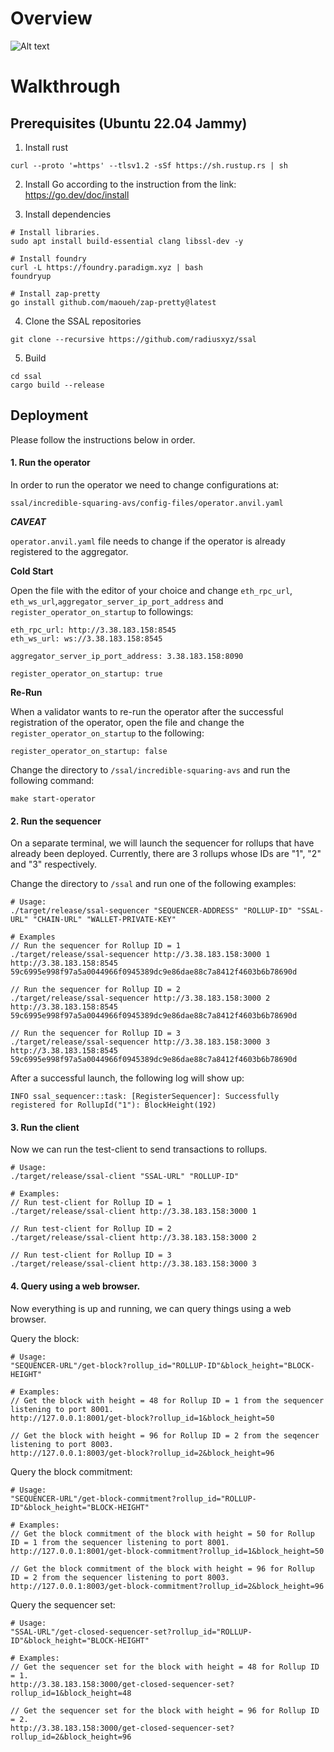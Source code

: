 # Overview
![Alt text](image.png)

# Walkthrough

## Prerequisites (Ubuntu 22.04 Jammy)
1. Install rust
```
curl --proto '=https' --tlsv1.2 -sSf https://sh.rustup.rs | sh
```
2. Install Go according to the instruction from the link: https://go.dev/doc/install

3. Install dependencies
```
# Install libraries.
sudo apt install build-essential clang libssl-dev -y

# Install foundry
curl -L https://foundry.paradigm.xyz | bash
foundryup

# Install zap-pretty
go install github.com/maoueh/zap-pretty@latest
```

4. Clone the SSAL repositories
```
git clone --recursive https://github.com/radiusxyz/ssal
```

5. Build
```
cd ssal
cargo build --release
```

## Deployment
Please follow the instructions below in order.

#### 1. Run the operator
In order to run the operator we need to change configurations at:
```
ssal/incredible-squaring-avs/config-files/operator.anvil.yaml
```

***CAVEAT***

`operator.anvil.yaml` file needs to change if the operator is already registered to the aggregator.

**Cold Start**

Open the file with the editor of your choice and change `eth_rpc_url`, `eth_ws_url`,`aggregator_server_ip_port_address` and `register_operator_on_startup` to followings:
```
eth_rpc_url: http://3.38.183.158:8545
eth_ws_url: ws://3.38.183.158:8545

aggregator_server_ip_port_address: 3.38.183.158:8090

register_operator_on_startup: true
```

**Re-Run**

When a validator wants to re-run the operator after the successful registration of
the operator, open the file and change the `register_operator_on_startup` to the following:
```
register_operator_on_startup: false
```

Change the directory to `/ssal/incredible-squaring-avs` and run the following command:
```
make start-operator
```

#### 2. Run the sequencer
On a separate terminal, we will launch the sequencer for rollups that have already been deployed.
Currently, there are 3 rollups whose IDs are "1", "2" and "3" respectively.

Change the directory to `/ssal` and run one of the following examples:
```
# Usage:
./target/release/ssal-sequencer "SEQUENCER-ADDRESS" "ROLLUP-ID" "SSAL-URL" "CHAIN-URL" "WALLET-PRIVATE-KEY"

# Examples
// Run the sequencer for Rollup ID = 1
./target/release/ssal-sequencer http://3.38.183.158:3000 1 http://3.38.183.158:8545 59c6995e998f97a5a0044966f0945389dc9e86dae88c7a8412f4603b6b78690d

// Run the sequencer for Rollup ID = 2
./target/release/ssal-sequencer http://3.38.183.158:3000 2 http://3.38.183.158:8545 59c6995e998f97a5a0044966f0945389dc9e86dae88c7a8412f4603b6b78690d

// Run the sequencer for Rollup ID = 3
./target/release/ssal-sequencer http://3.38.183.158:3000 3 http://3.38.183.158:8545 59c6995e998f97a5a0044966f0945389dc9e86dae88c7a8412f4603b6b78690d
```

After a successful launch, the following log will show up:
```
INFO ssal_sequencer::task: [RegisterSequencer]: Successfully registered for RollupId("1"): BlockHeight(192)
```

#### 3. Run the client
Now we can run the test-client to send transactions to rollups.
```
# Usage:
./target/release/ssal-client "SSAL-URL" "ROLLUP-ID"

# Examples:
// Run test-client for Rollup ID = 1
./target/release/ssal-client http://3.38.183.158:3000 1

// Run test-client for Rollup ID = 2
./target/release/ssal-client http://3.38.183.158:3000 2

// Run test-client for Rollup ID = 3
./target/release/ssal-client http://3.38.183.158:3000 3
```

#### 4. Query using a web browser.
Now everything is up and running, we can query things using a web browser.

Query the block:
```
# Usage:
"SEQUENCER-URL"/get-block?rollup_id="ROLLUP-ID"&block_height="BLOCK-HEIGHT"

# Examples:
// Get the block with height = 48 for Rollup ID = 1 from the sequencer listening to port 8001.
http://127.0.0.1:8001/get-block?rollup_id=1&block_height=50

// Get the block with height = 96 for Rollup ID = 2 from the seqencer listening to port 8003.
http://127.0.0.1:8003/get-block?rollup_id=2&block_height=96
```

Query the block commitment:
```
# Usage:
"SEQUENCER-URL"/get-block-commitment?rollup_id="ROLLUP-ID"&block_height="BLOCK-HEIGHT"

# Examples:
// Get the block commitment of the block with height = 50 for Rollup ID = 1 from the sequencer listening to port 8001.
http://127.0.0.1:8001/get-block-commitment?rollup_id=1&block_height=50

// Get the block commitment of the block with height = 96 for Rollup ID = 2 from the sequencer listening to port 8003.
http://127.0.0.1:8003/get-block-commitment?rollup_id=2&block_height=96
```

Query the sequencer set:
```
# Usage:
"SSAL-URL"/get-closed-sequencer-set?rollup_id="ROLLUP-ID"&block_height="BLOCK-HEIGHT"

# Examples:
// Get the sequencer set for the block with height = 48 for Rollup ID = 1.
http://3.38.183.158:3000/get-closed-sequencer-set?rollup_id=1&block_height=48

// Get the sequencer set for the block with height = 96 for Rollup ID = 2.
http://3.38.183.158:3000/get-closed-sequencer-set?rollup_id=2&block_height=96
```
